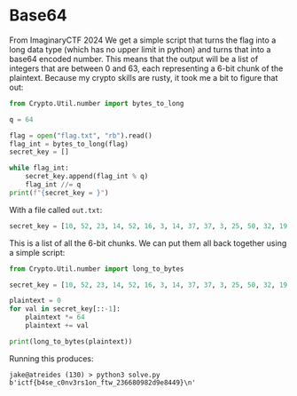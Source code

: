# Base64
From ImaginaryCTF 2024
We get a simple script that turns the flag into a long data type (which has no upper limit in python) and turns that into a base64 encoded number. This means that the output will be a list of integers that are between 0 and 63, each representing a 6-bit chunk of the plaintext. Because my crypto skills are rusty, it took me a bit to figure that out:
```python
from Crypto.Util.number import bytes_to_long

q = 64                                      

flag = open("flag.txt", "rb").read()
flag_int = bytes_to_long(flag)
secret_key = []

while flag_int:         
	secret_key.append(flag_int % q)
	flag_int //= q                          
print(f"{secret_key = }")
```

With a file called `out.txt`:
```python
secret_key = [10, 52, 23, 14, 52, 16, 3, 14, 37, 37, 3, 25, 50, 32, 19, 14, 48, 32, 35, 13, 54, 12, 35, 12, 31, 29, 7, 29, 38, 61, 37, 27, 47, 5, 51, 28, 50, 13, 35, 29, 46, 1, 51, 24, 31, 21, 54, 28, 52, 8, 54, 30, 38, 17, 55, 24, 41, 1]
```

This is a list of all the 6-bit chunks. We can put them all back together using a simple script:
```python
from Crypto.Util.number import long_to_bytes

secret_key = [10, 52, 23, 14, 52, 16, 3, 14, 37, 37, 3, 25, 50, 32, 19, 14, 48, 32, 35, 13, 54, 12, 35, 12, 31, 29, 7, 29, 38, 61, 37, 27, 47, 5, 51, 28, 50, 13, 35, 29, 46, 1, 51, 24, 31, 21, 54, 28, 52, 8, 54, 30, 38, 17, 55, 24, 41, 1]

plaintext = 0
for val in secret_key[::-1]:
	plaintext *= 64
	plaintext += val

print(long_to_bytes(plaintext))
```

Running this produces:
```shell
jake@atreides (130) > python3 solve.py
b'ictf{b4se_c0nv3rs1on_ftw_236680982d9e8449}\n'
```

